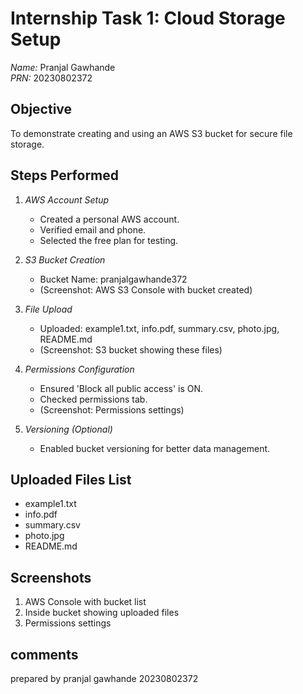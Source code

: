 # Internship Task 1: Cloud Storage Setup

*Name:* Pranjal Gawhande  
*PRN:* 20230802372  

## Objective
To demonstrate creating and using an AWS S3 bucket for secure file storage.

## Steps Performed

1. *AWS Account Setup*
   - Created a personal AWS account.
   - Verified email and phone.
   - Selected the free plan for testing.

2. *S3 Bucket Creation*
   - Bucket Name: pranjalgawhande372
   - (Screenshot: AWS S3 Console with bucket created)

3. *File Upload*
   - Uploaded: example1.txt, info.pdf, summary.csv, photo.jpg, README.md
   - (Screenshot: S3 bucket showing these files)

4. *Permissions Configuration*
   - Ensured 'Block all public access' is ON.
   - Checked permissions tab.
   - (Screenshot: Permissions settings)

5. *Versioning (Optional)*
   - Enabled bucket versioning for better data management.

## Uploaded Files List

- example1.txt
- info.pdf
- summary.csv
- photo.jpg
- README.md

## Screenshots

1. AWS Console with bucket list
2. Inside bucket showing uploaded files
3. Permissions settings

## comments
prepared by
pranjal gawhande
20230802372

